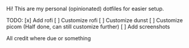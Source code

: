Hi! This are my personal (opinionated) dotfiles for easier setup.

TODO: 
[x] Add rofi
[ ] Customize rofi
[ ] Customize dunst
[ ] Customize picom
    (Half done, can still customize further)
[ ] Add screenshots

All credit where due or something
